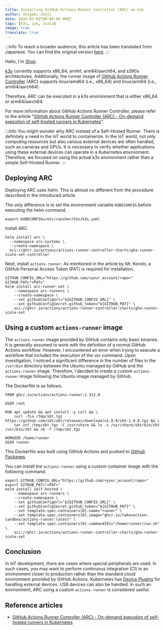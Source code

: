 ```yaml
---
title: Installing GitHub Actions Runner Controller (ARC) on k3s
author: shigeki-shoji
date: 2024-02-02T00:00:00.000Z
tags: [k3s, iot, scala]
image: true
translate: true
---
```


:::info
To reach a broader audience, this article has been translated from Japanese.
You can find the original version [here](https://developer.mamezou-tech.com/blogs/2024/02/02/github-actions-runner-controller-on-k3s/).
:::



Hello, I'm [Shoji](https://github.com/edward-mamezou).

[k3s](https://docs.k3s.io/installation/requirements) currently supports x86_64, armhf, arm64/aarch64, and s390x architectures. Additionally, the runner image of [GitHub Actions Runner Controller](https://github.com/actions/runner/pkgs/container/actions-runner) (ARC) supports linux/amd64 (i.e., x86_64) and linux/arm64 (i.e., arm64/aarch64).

Therefore, ARC can be executed in a k3s environment that is either x86_64 or arm64/aarch64.

For more information about GitHub Actions Runner Controller, please refer to the article "[GitHub Actions Runner Controller (ARC) - On-demand execution of self-hosted runners in Kubernetes](/blogs/2023/05/14/github-actions-runner-controller/)".

:::info
You might wonder why ARC instead of a Self-Hosted Runner. There is definitely a need in the IoT world to containerize. In the IoT world, not only computing resources but also various external devices are often handled, such as cameras and GPUs. It is necessary to verify whether applications using these external devices can operate in a Kubernetes environment. Therefore, we focused on using the actual k3s environment rather than a simple Self-Hosted Runner.
:::

## Deploying ARC

Deploying ARC uses helm. This is almost no different from the procedure described in the introduced article.

The only difference is to set the environment variable `KUBECONFIG` before executing the helm command.

```text
export KUBECONFIG=/etc/rancher/k3s/k3s.yaml
```

Install ARC.

```shell
helm install arc \
  --namespace arc-systems \
  --create-namespace \
  oci://ghcr.io/actions/actions-runner-controller-charts/gha-runner-scale-set-controller
```

Next, install `actions-runner`. As mentioned in the article by Mr. Kondo, a GitHub Personal Access Token (PAT) is required for installation.

```shell
GITHUB_CONFIG_URL="https://github.com/<your_account/repo>"
GITHUB_PAT="<PAT>"
helm install arc-runner-set \
    --namespace arc-runners \
    --create-namespace \
    --set githubConfigUrl="${GITHUB_CONFIG_URL}" \
    --set githubConfigSecret.github_token="${GITHUB_PAT}" \
    oci://ghcr.io/actions/actions-runner-controller-charts/gha-runner-scale-set
```

## Using a custom `actions-runner` image

The `actions-runner` image provided by GitHub contains only basic binaries. It is generally assumed to work with the definition of a normal GitHub Actions workflow. However, I encountered an error when trying to execute a workflow that includes the execution of the `sbt` command. Upon investigation, I noticed a significant difference in the number of files in the `/usr/bin` directory between the Ubuntu managed by GitHub and the `actions-runner` image. Therefore, I decided to create a custom `actions-runner` image following the Ubuntu image managed by GitHub.

The Dockerfile is as follows.

```dokerfile
FROM ghcr.io/actions/actions-runner:2.312.0

USER root

RUN apt update && apt install -y curl && \
    curl -fLo /tmp/sbt.tgz https://github.com/sbt/sbt/releases/download/v1.9.8/sbt-1.9.8.tgz && \
    tar zxf /tmp/sbt.tgz -C /usr/share && ln -s /usr/share/sbt/bin/sbt /usr/bin/sbt && rm -f /tmp/sbt.tgz

WORKDIR /home/runner
USER runner
```

This Dockerfile was built using GitHub Actions and pushed to [GitHub Packages](https://github.com/orgs/takesection-sandbox/packages?repo_name=self-hosted-action).

You can install the `actions-runner` using a custom container image with the following command.

```shell
export GITHUB_CONFIG_URL="https://github.com/<your_account/repo>"
export GITHUB_PAT="<PAT>"
helm install self-hosted \
    --namespace arc-runners \
    --create-namespace \
    --set githubConfigUrl="${GITHUB_CONFIG_URL}" \
    --set githubConfigSecret.github_token="${GITHUB_PAT}" \
    --set template.spec.containers[0].name="runner" \
    --set template.spec.containers[0].image="ghcr.io/takesection-sandbox/actions-runner:latest" \
    --set template.spec.containers[0].command[0]="/home/runner/run.sh" \
    oci://ghcr.io/actions/actions-runner-controller-charts/gha-runner-scale-set
```

## Conclusion

In IoT development, there are cases where special peripherals are used. In such cases, you may want to perform continuous integration (CI) in an environment closer to production rather than the standard cloud environment provided by GitHub Actions. Kubernetes has [Device Plugins](https://kubernetes.io/docs/concepts/extend-kubernetes/compute-storage-net/device-plugins/) for handling external devices. USB devices can also be handled. In such an environment, ARC using a custom `actions-runner` is considered useful.

## Reference articles

- [GitHub Actions Runner Controller (ARC) - On-demand execution of self-hosted runners in Kubernetes](/blogs/2023/05/14/github-actions-runner-controller/)
